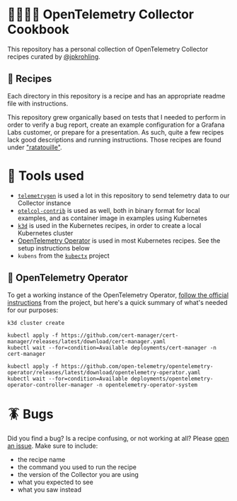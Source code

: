 # 🧑🏼‍🍳🍲 OpenTelemetry Collector Cookbook

This repository has a personal collection of OpenTelemetry Collector recipes curated by [@jpkrohling](https://github.com/jpkrohling).

## 📔 Recipes

Each directory in this repository is a recipe and has an appropriate readme file with instructions.

This repository grew organically based on tests that I needed to perform in order to verify a bug report, create an example configuration for a Grafana Labs customer, or prepare for a presentation. As such, quite a few recipes lack good descriptions and running instructions. Those recipes are found under ["ratatouille"](./ratatouille/).

# 🥢 Tools used

- [`telemetrygen`](https://github.com/open-telemetry/opentelemetry-collector-contrib/tree/main/cmd/telemetrygen#installing) is used a lot in this repository to send telemetry data to our Collector instance
- [`otelcol-contrib`](https://github.com/open-telemetry/opentelemetry-collector-releases/releases) is used as well, both in binary format for local examples, and as container image in examples using Kubernetes
- [`k3d`](https://k3d.io) is used in the Kubernetes recipes, in order to create a local Kubernetes cluster
- [OpenTelemetry Operator](https://github.com/open-telemetry/opentelemetry-operator) is used in most Kubernetes recipes. See the setup instructions below
- `kubens` from the [`kubectx`](https://github.com/ahmetb/kubectx) project

## 🍴 OpenTelemetry Operator

To get a working instance of the OpenTelemetry Operator, [follow the official instructions](https://github.com/open-telemetry/opentelemetry-operator?tab=readme-ov-file#getting-started) from the project, but here's a quick summary of what's needed for our purposes:

```terminal
k3d cluster create

kubectl apply -f https://github.com/cert-manager/cert-manager/releases/latest/download/cert-manager.yaml
kubectl wait --for=condition=Available deployments/cert-manager -n cert-manager

kubectl apply -f https://github.com/open-telemetry/opentelemetry-operator/releases/latest/download/opentelemetry-operator.yaml
kubectl wait --for=condition=Available deployments/opentelemetry-operator-controller-manager -n opentelemetry-operator-system
```

# 🪳 Bugs

Did you find a bug? Is a recipe confusing, or not working at all? Please [open an issue](https://github.com/jpkrohling/otelcol-cookbook/issues/new). Make sure to include:

- the recipe name
- the command you used to run the recipe
- the version of the Collector you are using
- what you expected to see
- what you saw instead
